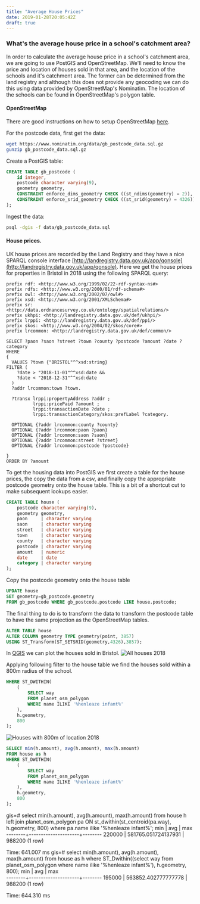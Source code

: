 ```yaml
---
title: "Average House Prices"
date: 2019-01-28T20:05:42Z
draft: true
---
```


### What's the average house price in a school's catchment area?

In order to calculate the average house price in a school's catchment area, we are going to use PostGIS and OpenStreetMap. We'll need to know the price and location of houses sold in that area, and the location of the schools and it's catchment area. The former can be determined from the land registry and although this does not provide any geocoding we can do this using data provided by OpenStreetMap's Nominatim. The location of the schools can be found in OpenStreetMap's polygon table.

#### OpenStreetMap

There are good instructions on how to setup OpenStreetMap [here](https://switch2osm.org/manually-building-a-tile-server-18-04-lts/).


For the postcode data, first get the data:
```bash
wget https://www.nominatim.org/data/gb_postcode_data.sql.gz
gunzip gb_postcode_data.sql.gz
```

Create a PostGIS table: 
```sql
CREATE TABLE gb_postcode (
    id integer,
    postcode character varying(9),
    geometry geometry,
    CONSTRAINT enforce_dims_geometry CHECK ((st_ndims(geometry) = 2)),
    CONSTRAINT enforce_srid_geometry CHECK ((st_srid(geometry) = 4326))
);
```

Ingest the data:
```bash
psql -dgis -f data/gb_postcode_data.sql
```

#### House prices.

UK house prices are recorded by the Land Registry and they have a nice SPARQL console interface [http://landregistry.data.gov.uk/app/qonsole](http://landregistry.data.gov.uk/app/qonsole). Here we get the house prices for properties in Bristol in 2018 using the following SPARQL query:

```
prefix rdf: <http://www.w3.org/1999/02/22-rdf-syntax-ns#>
prefix rdfs: <http://www.w3.org/2000/01/rdf-schema#>
prefix owl: <http://www.w3.org/2002/07/owl#>
prefix xsd: <http://www.w3.org/2001/XMLSchema#>
prefix sr: <http://data.ordnancesurvey.co.uk/ontology/spatialrelations/>
prefix ukhpi: <http://landregistry.data.gov.uk/def/ukhpi/>
prefix lrppi: <http://landregistry.data.gov.uk/def/ppi/>
prefix skos: <http://www.w3.org/2004/02/skos/core#>
prefix lrcommon: <http://landregistry.data.gov.uk/def/common/>

SELECT ?paon ?saon ?street ?town ?county ?postcode ?amount ?date ?category
WHERE
{
  VALUES ?town {"BRISTOL"^^xsd:string}
FILTER (
    ?date > "2018-11-01"^^xsd:date &&
    ?date < "2018-12-31"^^xsd:date
  )
  ?addr lrcommon:town ?town.

  ?transx lrppi:propertyAddress ?addr ;
          lrppi:pricePaid ?amount ;
          lrppi:transactionDate ?date ;
          lrppi:transactionCategory/skos:prefLabel ?category.

  OPTIONAL {?addr lrcommon:county ?county}
  OPTIONAL {?addr lrcommon:paon ?paon}
  OPTIONAL {?addr lrcommon:saon ?saon}
  OPTIONAL {?addr lrcommon:street ?street}
  OPTIONAL {?addr lrcommon:postcode ?postcode}

}
ORDER BY ?amount
```

To get the housing data into PostGIS we first create a table for the house prices, the copy the data from a csv, and finally copy the appropriate postcode geometry onto the house table. This is a bit of a shortcut cut to make subsequent lookups easier. 
```sql
CREATE TABLE house (
    postcode character varying(9),
    geometry geometry,
    paon     | character varying     
    saon     | character varying     
    street   | character varying     
    town     | character varying     
    county   | character varying     
    postcode | character varying     
    amount   | numeric               
    date     | date                  
    category | character varying     
);
```

Copy the postcode geometry onto the house table
```sql
UPDATE house 
SET geometry=gb_postcode.geometry 
FROM gb_postcode WHERE gb_postcode.postcode LIKE house.postcode;
```

The final thing to do is to transform the data to transform the postcode table to have the same projection as the OpenStreetMap tables.  
```sql
ALTER TABLE house 
ALTER COLUMN geometry TYPE geometry(point, 3857) 
USING ST_Transform(ST_SETSRID(geometry,4326),3857);
```

In [QGIS](https://qgis.org/en/site/) we can plot the houses sold in Bristol.
![All houses 2018](/images/all_points.png)


Applying following filter to the house table we find the houses sold within a 800m radius of the school.

```sql
WHERE ST_DWITHIN(
    (
        SELECT way 
        FROM planet_osm_polygon 
        WHERE name ILIKE '%henleaze infant%'
    ), 
    h.geometry, 
    800
);
```
![Houses with 800m of location 2018](/images/select_points.png)
 

```sql
SELECT min(h.amount), avg(h.amount), max(h.amount) 
FROM house as h 
WHERE ST_DWITHIN(
    (
        SELECT way 
        FROM planet_osm_polygon 
        WHERE name ILIKE '%henleaze infant%'
    ), 
    h.geometry, 
    800
);
```
gis=# select  min(h.amount), avg(h.amount), max(h.amount) from house h left join planet_osm_polygon pa ON st_dwithin(st_centroid(pa.way), h.geometry, 800) where pa.name ilike '%henleaze infant%';
  min   |         avg         |  max   
--------+---------------------+--------
 220000 | 581765.051724137931 | 988200
(1 row)

Time: 641.007 ms
gis=# select min(h.amount), avg(h.amount), max(h.amount) from house as h where ST_Dwithin((select way from planet_osm_polygon where name ilike '%henleaze infant%'), h.geometry, 800);
  min   |         avg         |  max   
--------+---------------------+--------
 195000 | 563852.402777777778 | 988200
(1 row)

Time: 644.310 ms

